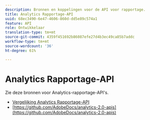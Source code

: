 ```yaml
---
description: Bronnen en koppelingen voor de API voor rapportage.
title: Analytics Rapportage-API
uuid: 68ec3490-6e47-4606-860d-dd5e89c574a1
feature: API
role: Ontwikkelaar
translation-type: tm+mt
source-git-commit: 4359f451692b86087efe27d4b3ec49ca85b7addc
workflow-type: tm+mt
source-wordcount: '36'
ht-degree: 61%

---
```



# Analytics Rapportage-API

Zie deze bronnen voor Analytics-rapportage-API&#39;s.

* [Vergelijking Analytics Rapportage-API](api-comparison.md)
* [https://github.com/AdobeDocs/analytics-2.0-apis](https://github.com/AdobeDocs/analytics-2.0-apis)

